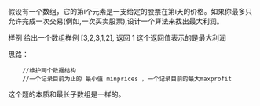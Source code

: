 假设有一个数组，它的第i个元素是一支给定的股票在第i天的价格。如果你最多只允许完成一次交易(例如,一次买卖股票),设计一个算法来找出最大利润。


样例 
给出一个数组样例 [3,2,3,1,2], 返回 1 
这个返回值表示的是最大利润


思路：
```
	//维护两个数据结构
	//一个记录目前为止的 最小值 minprices ，一个记录目前的最大maxprofit
```

这个题的本质和最长子数组是一样的。
